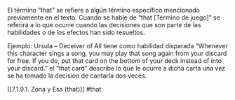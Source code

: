 El término “that” se refiere a algún término específico mencionado previamente en el texto. Cuando se hable de “that [Término de juego]” se referirá a lo que ocurre cuando las decisiones que son parte de las habilidades o de los efectos han sido resueltos.

Ejemplo: Ursula – Deceiver of All tiene como habilidad disparada “Whenever this character sings a song, you may play that song again from your discard for free. If you do, put that card on the bottom of your deck instead of into your discard.” el “that card” describe lo que le ocurre a dicha carta una vez se ha tomado la decisión de cantarla dos veces.

[[7.1.9.1. Zona y Esa (that)]]
#that